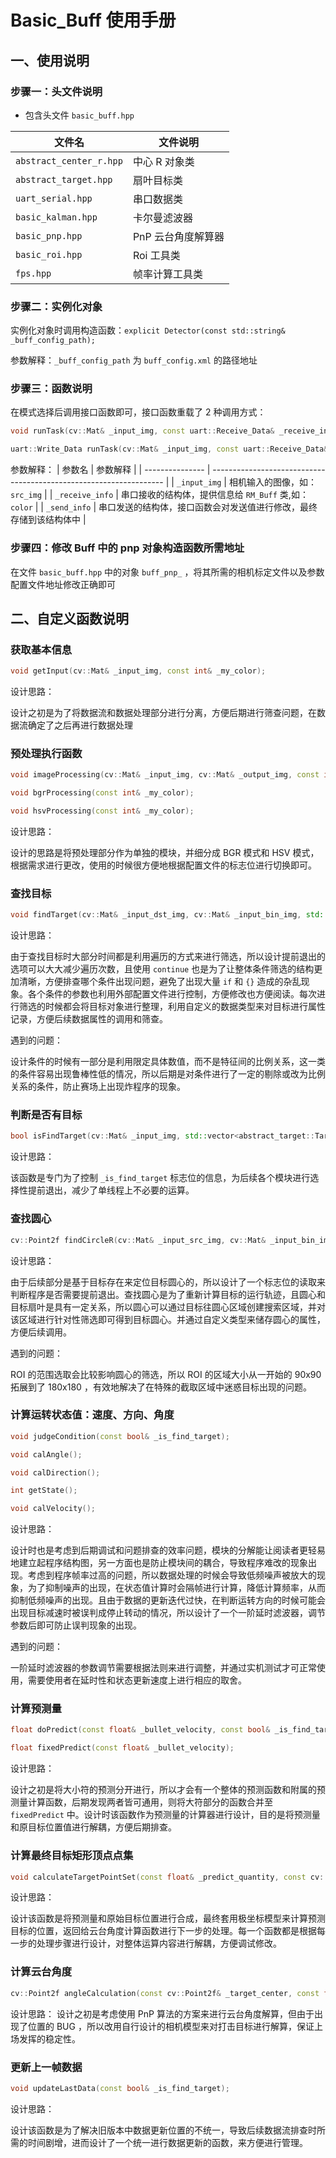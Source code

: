 # Basic_Buff 使用手册

## 一、使用说明

### 步骤一：头文件说明

- 包含头文件 `basic_buff.hpp`

| 文件名                  | 文件说明                                   |
| ---------------------- | ------------------------------------------- |
| `abstract_center_r.hpp`   | 中心 R 对象类           |
| `abstract_target.hpp`     | 扇叶目标类              |
| `uart_serial.hpp`         | 串口数据类              |
| `basic_kalman.hpp`        | 卡尔曼滤波器            |
| `basic_pnp.hpp`           | PnP 云台角度解算器       |
| `basic_roi.hpp`           | Roi 工具类             |
| `fps.hpp`                 | 帧率计算工具类           |

### 步骤二：实例化对象

实例化对象时调用构造函数：`explicit Detector(const std::string& _buff_config_path);`

参数解释：`_buff_config_path` 为 `buff_config.xml` 的路径地址
  
### 步骤三：函数说明

在模式选择后调用接口函数即可，接口函数重载了 2 种调用方式：

  ```cpp
  void runTask(cv::Mat& _input_img, const uart::Receive_Data& _receive_info, uart::Write_Data& _send_info);

  uart::Write_Data runTask(cv::Mat& _input_img, const uart::Receive_Data& _receive_info);
  ```

  参数解释：
  | 参数名          | 参数解释                                                           |
  | --------------- | ------------------------------------------------------------------ |
  | `_input_img`    | 相机输入的图像，如：`src_img`                                      |
  | `_receive_info` | 串口接收的结构体，提供信息给 `RM_Buff` 类,如：`color`                |
  | `_send_info`    | 串口发送的结构体，接口函数会对发送值进行修改，最终存储到该结构体中 |


### 步骤四：修改 Buff 中的 pnp 对象构造函数所需地址

在文件 `basic_buff.hpp` 中的对象 `buff_pnp_` ，将其所需的相机标定文件以及参数配置文件地址修改正确即可

## 二、自定义函数说明

### 获取基本信息

  ```cpp
  void getInput(cv::Mat& _input_img, const int& _my_color);
  ```

  设计思路：
  
  设计之初是为了将数据流和数据处理部分进行分离，方便后期进行筛查问题，在数据流确定了之后再进行数据处理

### 预处理执行函数

  ```cpp
  void imageProcessing(cv::Mat& _input_img, cv::Mat& _output_img, const int& _my_color, const Processing_Moudle& _process_moudle);

  void bgrProcessing(const int& _my_color);

  void hsvProcessing(const int& _my_color);
  ```

  设计思路：
  
  设计的思路是将预处理部分作为单独的模块，并细分成 BGR 模式和 HSV 模式，根据需求进行更改，使用的时候很方便地根据配置文件的标志位进行切换即可。

### 查找目标

  ```cpp
  void findTarget(cv::Mat& _input_dst_img, cv::Mat& _input_bin_img, std::vector<abstract_target::Target>& _target_box);
  ```

  设计思路：

  由于查找目标时大部分时间都是利用遍历的方式来进行筛选，所以设计提前退出的选项可以大大减少遍历次数，且使用 `continue` 也是为了让整体条件筛选的结构更加清晰，方便排查哪个条件出现问题，避免了出现大量 `if` 和 `{}` 造成的杂乱现象。各个条件的参数也利用外部配置文件进行控制，方便修改也方便阅读。每次进行筛选的时候都会将目标对象进行整理，利用自定义的数据类型来对目标进行属性记录，方便后续数据属性的调用和筛查。
  
  遇到的问题：

  设计条件的时候有一部分是利用限定具体数值，而不是特征间的比例关系，这一类的条件容易出现鲁棒性低的情况，所以后期是对条件进行了一定的剔除或改为比例关系的条件，防止赛场上出现炸程序的现象。
  
### 判断是否有目标

  ```cpp
  bool isFindTarget(cv::Mat& _input_img, std::vector<abstract_target::Target>& _target_box);
  ```

  设计思路：

  该函数是专门为了控制 `_is_find_target` 标志位的信息，为后续各个模块进行选择性提前退出，减少了单线程上不必要的运算。
    
### 查找圆心

  ```cpp
  cv::Point2f findCircleR(cv::Mat& _input_src_img, cv::Mat& _input_bin_img, cv::Mat& _dst_img, const bool& _is_find_target);
  ```

  设计思路：

  由于后续部分是基于目标存在来定位目标圆心的，所以设计了一个标志位的读取来判断程序是否需要提前退出。查找圆心是为了重新计算目标的运行轨迹，且圆心和目标扇叶是具有一定关系，所以圆心可以通过目标往圆心区域创建搜索区域，并对该区域进行针对性筛选即可得到目标圆心。并通过自定义类型来储存圆心的属性，方便后续调用。
  
  遇到的问题：

  ROI 的范围选取会比较影响圆心的筛选，所以 ROI 的区域大小从一开始的 90x90 拓展到了 180x180 ，有效地解决了在特殊的截取区域中迷惑目标出现的问题。
  
### 计算运转状态值：速度、方向、角度

  ```cpp
  void judgeCondition(const bool& _is_find_target);

  void calAngle();

  void calDirection();

  int getState();

  void calVelocity();
  ```

  设计思路：

  设计时也是考虑到后期调试和问题排查的效率问题，模块的分解能让阅读者更轻易地建立起程序结构图，另一方面也是防止模块间的耦合，导致程序难改的现象出现。考虑到程序帧率过高的问题，所以数据处理的时候会导致低频噪声被放大的现象，为了抑制噪声的出现，在状态值计算时会隔帧进行计算，降低计算频率，从而抑制低频噪声的出现。且由于数据的更新迭代过快，在判断运转方向的时候可能会出现目标减速时被误判成停止转动的情况，所以设计了一个一阶延时滤波器，调节参数后即可防止误判现象的出现。
  
  遇到的问题：

  一阶延时滤波器的参数调节需要根据法则来进行调整，并通过实机测试才可正常使用，需要使用者在延时性和状态更新速度上进行相应的取舍。
  
### 计算预测量

  ```cpp
  float doPredict(const float& _bullet_velocity, const bool& _is_find_target);

  float fixedPredict(const float& _bullet_velocity);
  ```

  设计思路：

  设计之初是将大小符的预测分开进行，所以才会有一个整体的预测函数和附属的预测量计算函数，后期发现两者皆可通用，则将大符部分的函数合并至 `fixedPredict` 中。设计时该函数作为预测量的计算器进行设计，目的是将预测量和原目标位置值进行解耦，方便后期排查。
  
### 计算最终目标矩形顶点点集

  ```cpp
  void calculateTargetPointSet(const float& _predict_quantity, const cv::Point2f& _final_center_r, std::vector<cv::Point2f>& _target_2d_point, cv::Mat& _input_dst_img, const bool& _is_find_target);
  ```

  设计思路：

  设计该函数是将预测量和原始目标位置进行合成，最终套用极坐标模型来计算预测目标的位置，返回给云台角度计算函数进行下一步的处理。每一个函数都是根据每一步的处理步骤进行设计，对整体运算内容进行解耦，方便调试修改。
    
### 计算云台角度

  ```cpp
  cv::Point2f angleCalculation(const cv::Point2f& _target_center, const float& _unit_pixel_length, const cv::Size& _image_size, const float& _focal_length);
  ```

  设计思路：
  设计之初是考虑使用 PnP 算法的方案来进行云台角度解算，但由于出现了位置的 BUG ，所以改用自行设计的相机模型来对打击目标进行解算，保证上场发挥的稳定性。
  
### 更新上一帧数据

  ```cpp
  void updateLastData(const bool& _is_find_target);
  ```

  设计思路：

  设计该函数是为了解决旧版本中数据更新位置的不统一，导致后续数据流排查时所需的时间剧增，进而设计了一个统一进行数据更新的函数，来方便进行管理。
  